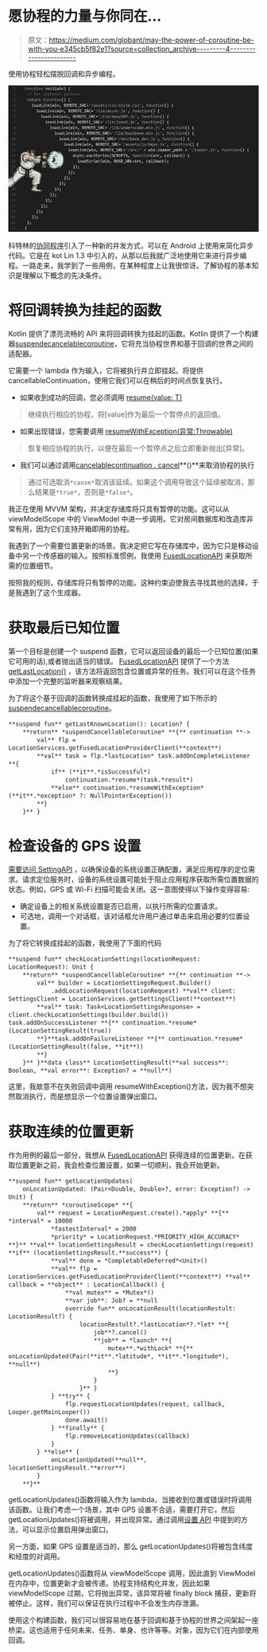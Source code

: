 # 愿协程的力量与你同在…

> 原文：<https://medium.com/globant/may-the-power-of-coroutine-be-with-you-e345cb5f82e1?source=collection_archive---------4----------------------->

使用协程轻松摆脱回调和异步编程。

![](img/6b214589b2f1761969246da226d14075.png)

科特林的[协同程序](https://kotlinlang.org/docs/reference/coroutines-overview.html)引入了一种新的并发方式，可以在 Android 上使用来简化异步代码。它是在 kot Lin 1.3 中引入的，从那以后我就广泛地使用它来进行异步编程。一路走来，我学到了一些用例，在某种程度上让我很惊讶。了解协程的基本知识是理解以下概念的先决条件。

# 将回调转换为挂起的函数

Kotlin 提供了漂亮流畅的 API 来将回调转换为挂起的函数。Kotlin 提供了一个构建器[suspendecancelablecoroutine](https://kotlin.github.io/kotlinx.coroutines/kotlinx-coroutines-core/kotlinx.coroutines/suspend-cancellable-coroutine.html)，它将充当协程世界和基于回调的世界之间的适配器。

它需要一个 lambda 作为输入，它将被执行并立即挂起。将提供 cancellableContinuation，使用它我们可以在稍后的时间点恢复执行。

*   如果收到成功的回调，您必须调用 [resume(value: T)](https://kotlinlang.org/api/latest/jvm/stdlib/kotlin.coroutines/resume.html)

> 继续执行相应的协程，将[value]作为最后一个暂停点的返回值。

*   如果出现错误，您需要调用 [resumeWithException(异常:Throwable)](https://kotlinlang.org/api/latest/jvm/stdlib/kotlin.coroutines/resume-with-exception.html)

> 恢复相应协程的执行，以便在最后一个暂停点之后立即重新抛出[异常]。

*   我们可以通过调用[cancelablecontinuation . cancel](https://kotlin.github.io/kotlinx.coroutines/kotlinx-coroutines-core/kotlinx.coroutines/-cancellable-continuation/cancel.html)**()**来取消协程的执行

> 通过可选取消`*cause*`取消该延续。如果这个调用导致这个延续被取消，那么结果是`*true*`，否则是`*false*`。

我正在使用 MVVM 架构，并决定存储库将只具有暂停的功能。这可以从 viewModelScope 中的 ViewModel 中进一步调用。它对房间数据库和改造库非常有用，因为它们支持开箱即用的协程。

我遇到了一个需要位置更新的场景。我决定把它写在存储库中，因为它只是移动设备中另一个传感器的输入。按照标准惯例，我使用 [FusedLocationAPI](https://developers.google.com/android/reference/com/google/android/gms/location/FusedLocationProviderClient) 来获取所需的位置细节。

按照我的规则，存储库将只有暂停的功能。这种约束迫使我去寻找其他的选择，于是我遇到了这个生成器。

# 获取最后已知位置

第一个目标是创建一个 suspend 函数，它可以返回设备的最后一个已知位置(如果它可用的话),或者抛出适当的错误。 [FusedLocationAPI](https://developers.google.com/android/reference/com/google/android/gms/location/FusedLocationProviderClient) 提供了一个方法 [getLastLocation()](https://developers.google.com/android/reference/com/google/android/gms/location/FusedLocationProviderClient#public-tasklocation-getlastlocation-) ，该方法将返回包含位置或异常的任务。我们可以在这个任务中添加一个完整的监听器来观察结果。

为了将这个基于回调的函数转换成挂起的函数，我使用了如下所示的[suspendecancellablecoroutine](https://kotlin.github.io/kotlinx.coroutines/kotlinx-coroutines-core/kotlinx.coroutines/suspend-cancellable-coroutine.html)。

```
**suspend fun** getLastKnownLocation(): Location? {
    **return** *suspendCancellableCoroutine* **{** continuation **->
        val** flp = LocationServices.getFusedLocationProviderClient(**context**)
        **val** task = flp.*lastLocation* task.addOnCompleteListener **{
            if** (**it**.*isSuccessful*)
                continuation.*resume*(task.*result*)
            **else** continuation.*resumeWithException*(**it**.*exception* ?: NullPointerException())
        **}
    }** }
```

# 检查设备的 GPS 设置

[需要访问 SettingAPI](https://developers.google.com/android/reference/com/google/android/gms/location/SettingsClient) ，以确保设备的系统设置正确配置，满足应用程序的定位需求。请求定位服务时，设备的系统设置可能处于阻止应用程序获取所需位置数据的状态。例如，GPS 或 Wi-Fi 扫描可能会关闭。这一意图使得以下操作变得容易:

*   确定设备上的相关系统设置是否已启用，以执行所需的位置请求。
*   可选地，调用一个对话框，该对话框允许用户通过单击来启用必要的位置设置。

为了将它转换成挂起的函数，我使用了下面的代码

```
**suspend fun** checkLocationSettings(locationRequest: LocationRequest): Unit {
    **return** *suspendCancellableCoroutine* **{** continuation **->
        val** builder = LocationSettingsRequest.Builder()
            .addLocationRequest(locationRequest) **val** client: SettingsClient = LocationServices.getSettingsClient(**context**)
        **val** task: Task<LocationSettingsResponse> = client.checkLocationSettings(builder.build()) task.addOnSuccessListener **{** continuation.*resume*(LocationSettingResult(true))
        **}**task.addOnFailureListener **{** continuation.*resume*(LocationSettingResult(false, **it**))
        **}
    }** }**data class** LocationSettingResult(**val success**: Boolean, **val error**: Exception? = **null**)
```

这里，我故意不在失败回调中调用 resumeWithException()方法，因为我不想突然取消执行，而是想显示一个位置设置弹出窗口。

# 获取连续的位置更新

作为用例的最后一部分，我想从 [FusedLocationAPI](https://developers.google.com/android/reference/com/google/android/gms/location/FusedLocationProviderClient) 获得连续的位置更新。在获取位置更新之前，我会检查位置设置，如果一切顺利，我会开始更新。

```
**suspend fun** getLocationUpdates(
    onLocationUpdated: (Pair<Double, Double>?, error: Exception?) -> Unit) {
    **return** *coroutineScope* **{
        val** request = LocationRequest.create().*apply* **{** *interval* = 10000
            *fastestInterval* = 2000
            *priority* = LocationRequest.*PRIORITY_HIGH_ACCURACY* **}** **val** locationSettingsResult = checkLocationSettings(request) **if** (locationSettingsResult.**success**) {
            **val** done = *CompletableDeferred*<Unit>()
            **val** flp = LocationServices.getFusedLocationProviderClient(**context**) **val** callback = **object** : LocationCallback() {
                **val mutex** = *Mutex*()
                **var job**: Job? = **null
                override fun** onLocationResult(locationRestult: LocationResult?) {
                    locationRestult?.*lastLocation*?.*let* **{
                        job**?.cancel()
                        **job** = *launch* **{
                            mutex**.*withLock* **{** onLocationUpdated(Pair(**it**.*latitude*, **it**.*longitude*), **null**)
                            **}
                        }
                    }** }
            } **try** {
                flp.requestLocationUpdates(request, callback, Looper.getMainLooper())
                done.await()
            } **finally** {
                flp.removeLocationUpdates(callback)
            }
        } **else** {
            onLocationUpdated(**null**, locationSettingsResult.**error**)
        }
    **}**
```

getLocationUpdates()函数将输入作为 lambda，当接收到位置或错误时将调用该函数。让我们考虑一个场景，其中 GPS 设置不合适，需要打开它，然后 getLocationUpdates()将被调用，并出现异常。通过调用[设置 API](https://developers.google.com/android/reference/com/google/android/gms/location/SettingsClient) 中提到的方法，可以显示位置启用弹出窗口。

另一方面，如果 GPS 设置是适当的，那么 getLocationUpdates()将被包含纬度和经度的对<double double="">调用。</double>

getLocationUpdates()函数将从 viewModelScope 调用，因此直到 ViewModel 在内存中，位置更新才会被传递。协程支持结构化并发，因此如果 viewModelScope 过期，它将抛出异常，该异常将被 finally block 捕获，更新将被停止。这样，我们可以保证在执行过程中不会发生内存泄漏。

使用这个构建函数，我们可以很容易地在基于回调和基于协程的世界之间架起一座桥梁。这也适用于任何未来、任务、单身、也许等等。对象，因为它们在内部使用回调。